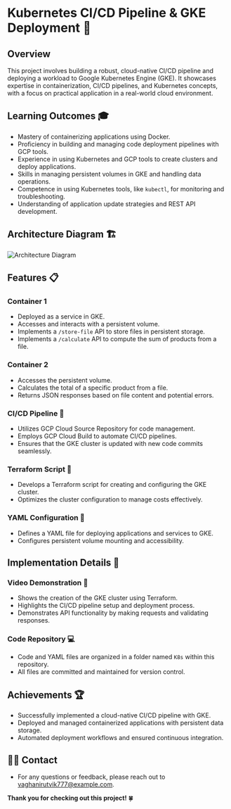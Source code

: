 # Kubernetes CI/CD Pipeline & GKE Deployment 🚀

## Overview

This project involves building a robust, cloud-native CI/CD pipeline and deploying a workload to Google Kubernetes Engine (GKE). It showcases expertise in containerization, CI/CD pipelines, and Kubernetes concepts, with a focus on practical application in a real-world cloud environment.

## Learning Outcomes 🎓

- Mastery of containerizing applications using Docker.
- Proficiency in building and managing code deployment pipelines with GCP tools.
- Experience in using Kubernetes and GCP tools to create clusters and deploy applications.
- Skills in managing persistent volumes in GKE and handling data operations.
- Competence in using Kubernetes tools, like `kubectl`, for monitoring and troubleshooting.
- Understanding of application update strategies and REST API development.

## Architecture Diagram 🏗️

![Architecture Diagram](screenshots/architecture_image.png)

## Features 📋

### Container 1

- Deployed as a service in GKE.
- Accesses and interacts with a persistent volume.
- Implements a `/store-file` API to store files in persistent storage.
- Implements a `/calculate` API to compute the sum of products from a file.

### Container 2

- Accesses the persistent volume.
- Calculates the total of a specific product from a file.
- Returns JSON responses based on file content and potential errors.

### CI/CD Pipeline 🚧

- Utilizes GCP Cloud Source Repository for code management.
- Employs GCP Cloud Build to automate CI/CD pipelines.
- Ensures that the GKE cluster is updated with new code commits seamlessly.

### Terraform Script 📜

- Develops a Terraform script for creating and configuring the GKE cluster.
- Optimizes the cluster configuration to manage costs effectively.

### YAML Configuration 📄

- Defines a YAML file for deploying applications and services to GKE.
- Configures persistent volume mounting and accessibility.

## Implementation Details 📝

### Video Demonstration 🎥

- Shows the creation of the GKE cluster using Terraform.
- Highlights the CI/CD pipeline setup and deployment process.
- Demonstrates API functionality by making requests and validating responses.

### Code Repository 💻

- Code and YAML files are organized in a folder named `K8s` within this repository.
- All files are committed and maintained for version control.

## Achievements 🏆

- Successfully implemented a cloud-native CI/CD pipeline with GKE.
- Deployed and managed containerized applications with persistent data storage.
- Automated deployment workflows and ensured continuous integration.

## 🙋‍♂️ Contact

- For any questions or feedback, please reach out to vaghanirutvik777@example.com.

**Thank you for checking out this project!** 🍀
